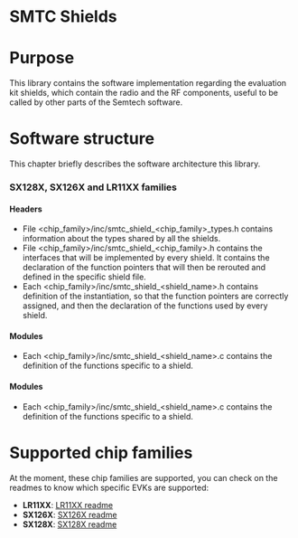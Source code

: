 # SMTC Shields

# Purpose
This library contains the software implementation regarding the evaluation kit shields, which contain the radio and the RF components, useful to be called by other parts of the Semtech software.

# Software structure
This chapter briefly describes the software architecture this library.

### SX128X, SX126X and LR11XX families

#### Headers
- File <chip_family>/inc/smtc_shield_<chip_family>_types.h contains information about the types shared by all the shields.
- File <chip_family>/inc/smtc_shield_<chip_family>.h contains the interfaces that will be implemented by every shield. It contains the declaration of the function pointers that will then be rerouted and defined in the specific shield file.
- Each <chip_family>/inc/smtc_shield_<shield_name>.h contains definition of the instantiation, so that the function pointers are correctly assigned, and then the declaration of the functions used by every shield.

#### Modules
- Each <chip_family>/inc/smtc_shield_<shield_name>.c contains the definition of the functions specific to a shield.

#### Modules
- Each <chip_family>/inc/smtc_shield_<shield_name>.c contains the definition of the functions specific to a shield.

# Supported chip families
At the moment, these chip families are supported, you can check on the readmes to know which specific EVKs are supported:
- **LR11XX**: [LR11XX readme](lr11xx/README.md)
- **SX126X**: [SX126X readme](sx126x/README.md)
- **SX128X**: [SX128X readme](sx128x/README.md)
